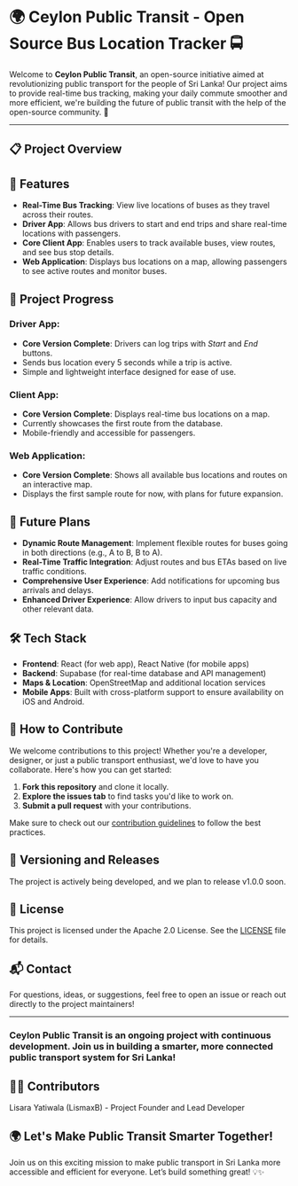 <h1>🌍 Ceylon Public Transit - Open Source Bus Location Tracker 🚍</h1>

Welcome to **Ceylon Public Transit**, an open-source initiative aimed at revolutionizing public transport for the people of Sri Lanka! Our project aims to provide real-time bus tracking, making your daily commute smoother and more efficient, we're building the future of public transit with the help of the open-source community. 🌟

---

## 📋 Project Overview

## 🌟 Features

- **Real-Time Bus Tracking**: View live locations of buses as they travel across their routes.
- **Driver App**: Allows bus drivers to start and end trips and share real-time locations with passengers.
- **Core Client App**: Enables users to track available buses, view routes, and see bus stop details.
- **Web Application**: Displays bus locations on a map, allowing passengers to see active routes and monitor buses.

## 🚀 Project Progress

### Driver App:
- **Core Version Complete**: Drivers can log trips with *Start* and *End* buttons.
- Sends bus location every 5 seconds while a trip is active.
- Simple and lightweight interface designed for ease of use.

### Client App:
- **Core Version Complete**: Displays real-time bus locations on a map.
- Currently showcases the first route from the database.
- Mobile-friendly and accessible for passengers.

### Web Application:
- **Core Version Complete**: Shows all available bus locations and routes on an interactive map.
- Displays the first sample route for now, with plans for future expansion.

## 🎯 Future Plans

- **Dynamic Route Management**: Implement flexible routes for buses going in both directions (e.g., A to B, B to A).
- **Real-Time Traffic Integration**: Adjust routes and bus ETAs based on live traffic conditions.
- **Comprehensive User Experience**: Add notifications for upcoming bus arrivals and delays.
- **Enhanced Driver Experience**: Allow drivers to input bus capacity and other relevant data.

## 🛠 Tech Stack

- **Frontend**: React (for web app), React Native (for mobile apps)
- **Backend**: Supabase (for real-time database and API management)
- **Maps & Location**: OpenStreetMap and additional location services
- **Mobile Apps**: Built with cross-platform support to ensure availability on iOS and Android.

## 📄 How to Contribute

We welcome contributions to this project! Whether you're a developer, designer, or just a public transport enthusiast, we'd love to have you collaborate. Here's how you can get started:

1. **Fork this repository** and clone it locally.
2. **Explore the issues tab** to find tasks you'd like to work on.
3. **Submit a pull request** with your contributions.

Make sure to check out our [contribution guidelines](CONTRIBUTING.md) to follow the best practices.

## 🔄 Versioning and Releases

The project is actively being developed, and we plan to release v1.0.0 soon.

## 📝 License

This project is licensed under the Apache 2.0 License. See the [LICENSE](LICENSE) file for details.

## 📬 Contact

For questions, ideas, or suggestions, feel free to open an issue or reach out directly to the project maintainers!

---

### Ceylon Public Transit is an ongoing project with continuous development. Join us in building a smarter, more connected public transport system for Sri Lanka!

## 🧑‍💻 Contributors
Lisara Yatiwala (LismaxB) - Project Founder and Lead Developer

## 🌍 Let's Make Public Transit Smarter Together!
Join us on this exciting mission to make public transport in Sri Lanka more accessible and efficient for everyone. Let’s build something great! 💡✨
